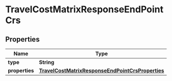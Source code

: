 
# TravelCostMatrixResponseEndPointCrs

## Properties
Name | Type | Description | Notes
------------ | ------------- | ------------- | -------------
**type** | **String** |  | 
**properties** | [**TravelCostMatrixResponseEndPointCrsProperties**](TravelCostMatrixResponseEndPointCrsProperties.md) |  |  [optional]



